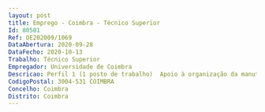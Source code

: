 ```yaml
--- 
layout: post
title: Emprego - Coimbra - Técnico Superior
Id: 80501
Ref: OE202009/1069
DataAbertura: 2020-09-28
DataFecho: 2020-10-13
Trabalho: Técnico Superior
Empregador: Universidade de Coimbra
Descricao: Perfil 1 (1 posto de trabalho)  Apoio à organização da manutenção de instalações e equipamentos elétricos no universo dos edifícios da Universidade   Apoio e realização de auditorias energéticas com vista à avaliação, proposta de intervenções e implementação de medidas para melhoria da Gestão de Energia, com vista à redução do seu consumo   Apoio à realização do levantamento e sistematização de dados com vista à caracterização e desagregação de consumos de energia em cada um dos principais edifícios da Universidade de Coimbra   Efetuar o levantamento de equipamentos e a preparação de indicadores de manutenção e de eficiência energética com vista à certificação energética dos edifícios   Apoio à concretização (estudo, preparação de processos de concurso, avaliação de propostas e fiscalização, incluindo controlo financeiro) de  Intervenções de manutenção e reabilitação de espaços na Alta Universitária, decorrentes das exigências de funcionamento das Faculdades e Serviços e intervenções de reforço das infraestruturas elétricas e das condições de segurança dos edifícios   Realizar projetos de conceção e ou requalificação de sistemas de infraestruturas elétricas de segurança   Realizar auditorias aos sistemas e infraestruturas elétricas de segurança, com vista a garantir a eficácia do seu correto funcionamento.Perfil 2 (1 posto de trabalho)  Apoio à organização da manutenção de instalações e equipamentos mecânicos no universo dos edifícios da Universidade   Apoio à organização da manutenção das redes e infraestruturas e equipamentos de gases sob pressão da Universidade, propostas de intervenções e implementação de medidas para melhoria de eficiência no seu funcionamento, com vista à redução do seu consumo   Apoio à realização do levantamento e sistematização de dados de equipamentos mecânicos com vista à caracterização e desagregação de consumos de energia em cada um dos principais edifícios da Universidade de Coimbra    Efetuar o levantamento de equipamentos e a preparação de indicadores de manutenção e de eficiência energética, com vista à certificação energética dos edifícios   Apoio à gestão das inspeções legais obrigatórias das redes do gás, infraestruturas de gases sob pressão e de controlo de fugas de gás de sistemas de refrigeração e da informação associada   Apoio à gestão técnica da manutenção dos equipamentos mecânicos de elevação da Universidade   Apoio à elaboração do plano de monitorização e controlo da qualidade do ar interior, integrado no Plano de Monitorização e Controlo de Legionela   Apoio à concretização (estudo, preparação de processos de concurso, avaliação de propostas e fiscalização, incluindo controlo financeiro) de Projeto de intervenções de manutenção e reabilitação de espaços na Alta Universitária, decorrentes das exigências de funcionamento das Faculdades e Serviços, integrando a equipa de projeto e intervenções de reforço de infraestruturas de ventilação e climatização em edifícios da UC.  Realizar auditorias aos sistemas e infraestruturas de ventilação e climatização, com vista a garantir a eficácia do seu correto funcionamento.
CodigoPostal: 3004-531 COIMBRA
Concelho: Coimbra
Distrito: Coimbra
--- 
```

